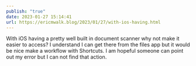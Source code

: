 ```yaml
---
publish: "true"
date: 2023-01-27 15:14:41
url: https://ericmwalk.blog/2023/01/27/with-ios-having.html
---
```


With iOS having a pretty well built in document scanner why not make it easier to access? I understand I can get there from the files app but it would be nice make a workflow with Shortcuts. I am hopeful someone can point out my error but I can not find that action.